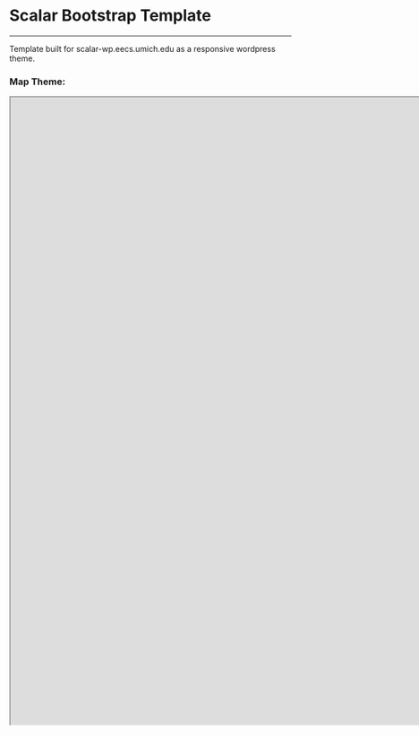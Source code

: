 # Scalar Bootstrap Template
---

Template built for scalar-wp.eecs.umich.edu as a responsive wordpress theme.

### Map Theme:

<iframe width="2500" height="1120" src="https://api.maptiler.com/maps/3bad7483-3ec2-4009-a54c-920ffa22163b/?key=2HRGHmvMS3awHj6WLWlh#13.9/42.29958/-83.74498"></iframe>